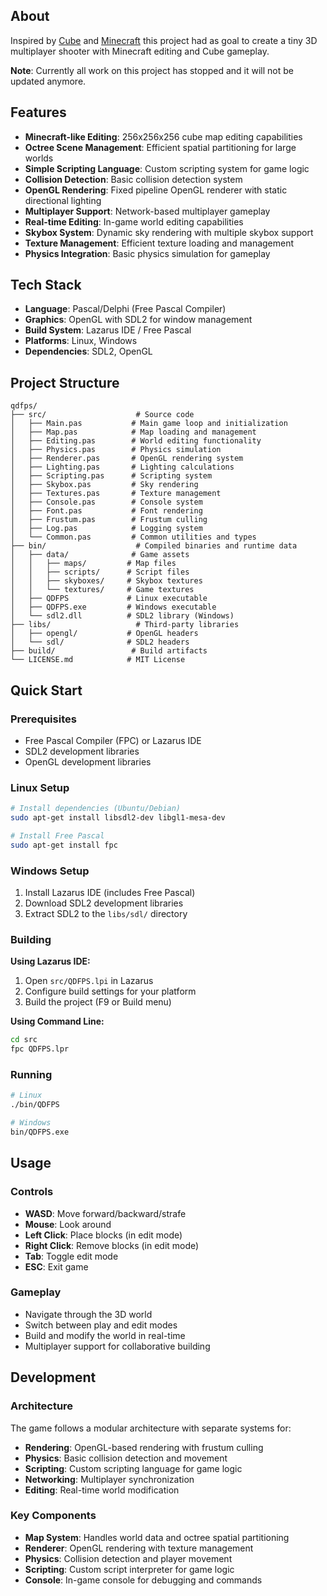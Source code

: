## About

Inspired by [Cube](http://cubeengine.com/) and [Minecraft](https://minecraft.net/) this project had as goal to create a tiny 3D multiplayer shooter with Minecraft editing and Cube gameplay. 

**Note**: Currently all work on this project has stopped and it will not be updated anymore.

## Features

- **Minecraft-like Editing**: 256x256x256 cube map editing capabilities
- **Octree Scene Management**: Efficient spatial partitioning for large worlds
- **Simple Scripting Language**: Custom scripting system for game logic
- **Collision Detection**: Basic collision detection system
- **OpenGL Rendering**: Fixed pipeline OpenGL renderer with static directional lighting
- **Multiplayer Support**: Network-based multiplayer gameplay
- **Real-time Editing**: In-game world editing capabilities
- **Skybox System**: Dynamic sky rendering with multiple skybox support
- **Texture Management**: Efficient texture loading and management
- **Physics Integration**: Basic physics simulation for gameplay

## Tech Stack

- **Language**: Pascal/Delphi (Free Pascal Compiler)
- **Graphics**: OpenGL with SDL2 for window management
- **Build System**: Lazarus IDE / Free Pascal
- **Platforms**: Linux, Windows
- **Dependencies**: SDL2, OpenGL

## Project Structure

```
qdfps/
├── src/                    # Source code
│   ├── Main.pas           # Main game loop and initialization
│   ├── Map.pas            # Map loading and management
│   ├── Editing.pas        # World editing functionality
│   ├── Physics.pas        # Physics simulation
│   ├── Renderer.pas       # OpenGL rendering system
│   ├── Lighting.pas       # Lighting calculations
│   ├── Scripting.pas      # Scripting system
│   ├── Skybox.pas         # Sky rendering
│   ├── Textures.pas       # Texture management
│   ├── Console.pas        # Console system
│   ├── Font.pas           # Font rendering
│   ├── Frustum.pas        # Frustum culling
│   ├── Log.pas            # Logging system
│   └── Common.pas         # Common utilities and types
├── bin/                    # Compiled binaries and runtime data
│   ├── data/              # Game assets
│   │   ├── maps/         # Map files
│   │   ├── scripts/      # Script files
│   │   ├── skyboxes/     # Skybox textures
│   │   └── textures/     # Game textures
│   ├── QDFPS             # Linux executable
│   ├── QDFPS.exe         # Windows executable
│   └── sdl2.dll          # SDL2 library (Windows)
├── libs/                   # Third-party libraries
│   ├── opengl/           # OpenGL headers
│   └── sdl/              # SDL2 headers
├── build/                 # Build artifacts
└── LICENSE.md            # MIT License
```

## Quick Start

### Prerequisites
- Free Pascal Compiler (FPC) or Lazarus IDE
- SDL2 development libraries
- OpenGL development libraries

### Linux Setup
```bash
# Install dependencies (Ubuntu/Debian)
sudo apt-get install libsdl2-dev libgl1-mesa-dev

# Install Free Pascal
sudo apt-get install fpc
```

### Windows Setup
1. Install Lazarus IDE (includes Free Pascal)
2. Download SDL2 development libraries
3. Extract SDL2 to the `libs/sdl/` directory

### Building

**Using Lazarus IDE:**
1. Open `src/QDFPS.lpi` in Lazarus
2. Configure build settings for your platform
3. Build the project (F9 or Build menu)

**Using Command Line:**
```bash
cd src
fpc QDFPS.lpr
```

### Running
```bash
# Linux
./bin/QDFPS

# Windows
bin/QDFPS.exe
```

## Usage

### Controls
- **WASD**: Move forward/backward/strafe
- **Mouse**: Look around
- **Left Click**: Place blocks (in edit mode)
- **Right Click**: Remove blocks (in edit mode)
- **Tab**: Toggle edit mode
- **ESC**: Exit game

### Gameplay
- Navigate through the 3D world
- Switch between play and edit modes
- Build and modify the world in real-time
- Multiplayer support for collaborative building

## Development

### Architecture
The game follows a modular architecture with separate systems for:
- **Rendering**: OpenGL-based rendering with frustum culling
- **Physics**: Basic collision detection and movement
- **Scripting**: Custom scripting language for game logic
- **Networking**: Multiplayer synchronization
- **Editing**: Real-time world modification

### Key Components
- **Map System**: Handles world data and octree spatial partitioning
- **Renderer**: OpenGL rendering with texture management
- **Physics**: Collision detection and player movement
- **Scripting**: Custom script interpreter for game logic
- **Console**: In-game console for debugging and commands
